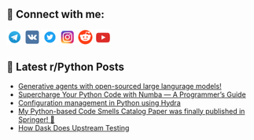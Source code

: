 ## 🔎 Connect with me:
[<img src="https://github.com/bullbesh/bullbesh/blob/main/images/Telegram.png" width="32" height="32" />](https://t.me/bullbesh)
[<img src="https://github.com/bullbesh/bullbesh/blob/main/images/VK.png" width="32" height="32" />](https://vk.com/bullbesh)
[<img src="https://github.com/bullbesh/bullbesh/blob/main/images/Twitter.png" width="32" height="32" />](https://twitter.com/bullbesh1)
[<img src="https://github.com/bullbesh/bullbesh/blob/main/images/Instagram.png" width="32" height="32" />](https://www.instagram.com/bullbesh)
[<img src="https://github.com/bullbesh/bullbesh/blob/main/images/Reddit.png" width="32" height="32" />](https://www.reddit.com/user/bullbesh)
[<img src="https://github.com/bullbesh/bullbesh/blob/main/images/YouTube.png" width="32" height="32" />](https://www.youtube.com/channel/UCtfjRs6uzgq5mfm8S06WTcg)

## 📕 Latest r/Python Posts
<!-- BLOG-POST-LIST:START -->
- [Generative agents with open-sourced large langurage models!](https://www.reddit.com/r/Python/comments/138ux8s/generative_agents_with_opensourced_large/)
- [Supercharge Your Python Code with Numba — A Programmer’s Guide](https://www.reddit.com/r/Python/comments/138uuub/supercharge_your_python_code_with_numba_a/)
- [Configuration management in Python using Hydra](https://www.reddit.com/r/Python/comments/138ujk6/configuration_management_in_python_using_hydra/)
- [My Python-based Code Smells Catalog Paper was finally published in Springer! 🎉](https://www.reddit.com/r/Python/comments/138u9yf/my_pythonbased_code_smells_catalog_paper_was/)
- [How Dask Does Upstream Testing](https://www.reddit.com/r/Python/comments/138t3do/how_dask_does_upstream_testing/)
<!-- BLOG-POST-LIST:END -->
